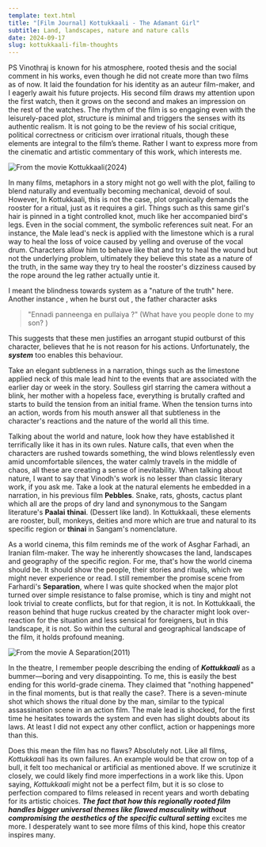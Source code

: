 ```yaml
---
template: text.html
title: "[Film Journal] Kottukkaali - The Adamant Girl"
subtitle: Land, landscapes, nature and nature calls 
date: 2024-09-17
slug: kottukkaali-film-thoughts
---
```



PS Vinothraj is known for his atmosphere, rooted thesis and the social comment in his works, even though he did not create more than two films as of now. It laid the foundation for his identity as an auteur film-maker, and I eagerly await his future projects. His second film draws my attention upon the first watch, then it grows on the second and makes an impression on the rest of the watches. The rhythm of the film is so engaging even with the leisurely-paced plot,  structure is minimal and triggers the senses with its authentic realism. It is not going to be the review of his social critique, political correctness or criticism over irrational rituals, though these elements are integral to the film’s theme. Rather I want to express more from the cinematic and artistic commentary of this work, which interests me.


![From the movie Kottukkaali(2024)](/static/res/kottukkaali-film-thoughts/kottukkaali-1.png)


In many films, metaphors in a story might not go well with the plot, failing to blend naturally and eventually becoming mechanical, devoid of soul. However, In Kottukkaali, this is not the case, plot organically demands the rooster for a ritual, just as it requires a girl. Things such as this same girl's hair is pinned in a tight controlled knot, much like her accompanied bird's legs. Even in the social comment, the symbolic references suit neat. For an instance, the Male lead's neck is applied with the limestone which is a rural way to heal the loss of voice caused by yelling and overuse of the vocal drum. Characters allow him to behave like that and try to heal the wound but not the underlying problem, ultimately they believe this state as a nature of the truth, in the same way they try to heal the rooster's dizziness caused by the rope around the leg rather actually untie it. 

I meant the blindness towards system as a "nature of the truth" here.  Another instance , when he burst out , the father character asks 

> "Ennadi panneenga en pullaiya ?" (What have you people done to my son? ) 

This suggests that these men justifies an arrogant stupid outburst of this character, believes that he is not reason for his actions. Unfortunately, the _**system**_ too enables this behaviour. 

Take an elegant subtleness in a narration, things such as the limestone applied neck of this male lead hint to the events that are associated with the earlier day or week in the story. Soulless girl starring the camera without a blink, her mother with a hopeless face, everything is brutally crafted and starts to build the tension from an initial frame. When the tension turns into an action, words from his mouth answer all that subtleness in the character's reactions and the nature of the world all this time. 

Talking about the world and nature, look how they have established it terrifically like it has in its own rules. Nature calls, that even when the characters are rushed towards something, the wind blows relentlessly even amid uncomfortable silences, the water calmly travels in the middle of chaos, all these are creating a sense of inevitability. When talking about nature, I want to say that Vinodh's work is no lesser than classic literary work, if you ask me. Take a look at the natural elements he embedded in a narration, in his previous film **Pebbles**. Snake, rats, ghosts, cactus plant which all are the props of dry land and synonymous to the Sangam literature's **Paalai** **thinai**. (Dessert like land). In Kottukkaali, these elements are rooster, bull, monkeys,  deities and more which are true and natural to its specific region or **thinai** in Sangam's nomenclature.

As a world cinema, this film reminds me of the work of Asghar Farhadi, an Iranian film-maker. The way he inherently showcases the land, landscapes and geography of the specific region. For me, that's how the world cinema should be. It should show the people, their stories and rituals, which we might never experience or read. I still remember the promise scene from Farhardi's **Separation**, where I was quite shocked when the major plot turned over simple resistance to false promise, which is tiny and might not look trivial to create conflicts, but for that region, it is not. In Kottukkaali, the reason behind that huge ruckus created by the character might look over-reaction for the situation and less sensical for foreigners, but in this landscape, it is not. So within the cultural and geographical landscape of the film, it holds profound meaning.

![From the movie A Separation(2011)](/static/res/kottukkaali-film-thoughts/separation-1.png)

In the theatre, I remember people describing the ending of **_Kottukkaali_** as a bummer—boring and very disappointing. To me, this is easily the best ending for this world-grade cinema. They claimed that "nothing happened" in the final moments, but is that really the case?. There is a seven-minute shot which shows the ritual done by the man, similar to the typical assassination scene in an action film. The male lead is shocked, for the first time he hesitates towards the system and even has slight doubts about its laws. At least I did not expect any other conflict, action or happenings more than this.  

Does this mean the film has no flaws? Absolutely not. Like all films, *Kottukkaali* has its own failures. An example would be that crow on top of a bull, it felt too mechanical or artificial as mentioned above. If we scrutinize it closely, we could likely find more imperfections in a work like this. Upon saying, *Kottukkaali* might not be a perfect film, but it is so close to perfection compared to films released in recent years and worth debating for its artistic choices. ***The fact that how this regionally rooted film handles bigger universal themes like flawed masculinity without compromising the aesthetics of the specific cultural setting*** excites me more. I desperately want to see more films of this kind, hope this creator inspires many. 

